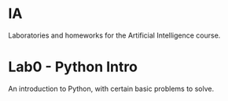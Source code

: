 # IA
Laboratories and homeworks for the Artificial Intelligence course.

# Lab0 - Python Intro
An introduction to Python, with certain basic problems to solve.
